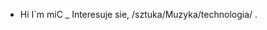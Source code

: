 - Hi I`m miC
  _ Interesuje sie, /sztuka/Muzyka/technologia/
.

<!---
miCgkl/miCgkl is a ✨ special ✨ repository because its `README.md` (this file) appears on your GitHub profile.
You can click the Preview link to take a look at your changes.
--->
